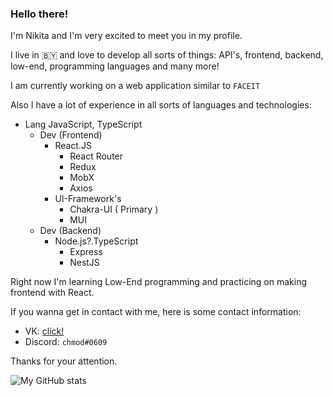 ### Hello there!


I'm Nikita and I'm very excited to meet you in my profile.

I live in 🇧🇾 and love to develop all sorts of things: API's, frontend, backend, low-end, programming languages and many more! 

I am currently working on a web application similar to `FACEIT`

Also I have a lot of experience in all sorts of languages and technologies:
- Lang JavaScript, TypeScript
  - Dev (Frontend)
    - React.JS
      - React Router
      - Redux
      - MobX
      - Axios
    - UI-Framework's
      - Chakra-UI ( Primary )
      - MUI
  - Dev (Backend)
    - Node.js?.TypeScript
      - Express
      - NestJS

Right now I'm learning Low-End programming and practicing on making frontend with React.

If you wanna get in contact with me, here is some contact information:
- VK: [click!](https://vk.com/chmodx)
- Discord: `chmod#0609`

Thanks for your attention.

![My GitHub stats](https://github-readme-stats.vercel.app/api?username=meglado-bin&show_icons=true&theme=onedark)
